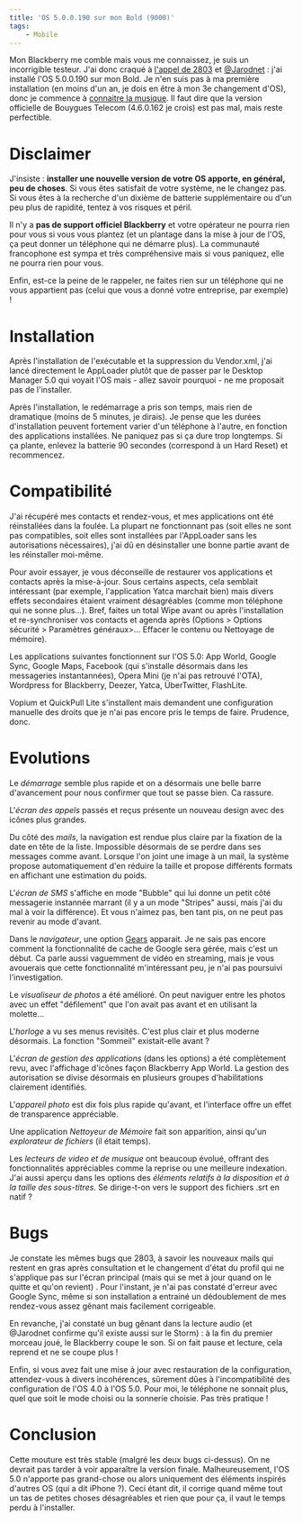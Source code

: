 ```yaml
---
title: 'OS 5.0.0.190 sur mon Bold (9000)'
tags:
    - Mobile
---
```


Mon Blackberry me comble mais vous me connaissez, je suis un incorrigible
testeur. J'ai donc craqué à
[l'appel de 2803](http://www.vingthuitzerotrois.fr/logiciel/les-nouveautes-du-prochain-os-de-blackberry-6959/)
et [@Jarodnet](https://twitter.com/jarodnet) : j'ai installé l'OS 5.0.0.190 sur
mon Bold. Je n'en suis pas à ma première installation (en moins d'un an, je dois
en être à mon 3e changement d'OS), donc je commence à
[connaitre la musique](http://www.blackberry-fr.com/101/tutoriel-comment-mettre-a-jour-los-de-votre-blackberry/).
Il faut dire que la version officielle de Bouygues Telecom (4.6.0.162 je crois)
est pas mal, mais reste perfectible.

<!-- more -->

# Disclaimer

J'insiste : **installer une nouvelle version de votre OS apporte, en général,
peu de choses**. Si vous êtes satisfait de votre système, ne le changez pas. Si
vous êtes à la recherche d'un dixième de batterie supplémentaire ou d'un peu
plus de rapidité, tentez à vos risques et péril.

Il n'y a **pas de support officiel Blackberry** et votre opérateur ne pourra
rien pour vous si vous vous plantez (et un plantage dans la mise à jour de l'OS,
ça peut donner un téléphone qui ne démarre plus). La communauté francophone est
sympa et très compréhensive mais si vous paniquez, elle ne pourra rien pour
vous.

Enfin, est-ce la peine de le rappeler, ne faites rien sur un téléphone qui ne
vous appartient pas (celui que vous a donné votre entreprise, par exemple) !

# Installation

Après l'installation de l'exécutable et la suppression du Vendor.xml, j'ai lancé
directement le AppLoader plutôt que de passer par le Desktop Manager 5.0 qui
voyait l'OS mais - allez savoir pourquoi - ne me proposait pas de l'installer.

Après l'installation, le redémarrage a pris son temps, mais rien de dramatique
(moins de 5 minutes, je dirais). Je pense que les durées d'installation peuvent
fortement varier d'un téléphone à l'autre, en fonction des applications
installées. Ne paniquez pas si ça dure trop longtemps. Si ça plante, enlevez la
batterie 90 secondes (correspond à un Hard Reset) et recommencez.

# Compatibilité

J'ai récupéré mes contacts et rendez-vous, et mes applications ont été
réinstallées dans la foulée. La plupart ne fonctionnant pas (soit elles ne sont
pas compatibles, soit elles sont installées par l'AppLoader sans les
autorisations nécessaires), j'ai dû en désinstaller une bonne partie avant de
les réinstaller moi-même.

Pour avoir essayer, je vous déconseille de restaurer vos applications et
contacts après la mise-à-jour. Sous certains aspects, cela semblait intéressant
(par exemple, l'application Yatca marchait bien) mais divers effets secondaires
étaient vraiment désagréables (comme mon téléphone qui ne sonne plus…). Bref,
faites un total Wipe avant ou après l'installation et re-synchroniser vos
contacts et agenda après (Options &gt; Options sécurité &gt; Paramètres
généraux&gt;… Effacer le contenu ou Nettoyage de mémoire).

Les applications suivantes fonctionnent sur l'OS 5.0: App World, Google Sync,
Google Maps, Facebook (qui s'installe désormais dans les messageries
instantannées), Opera Mini (je n'ai pas retrouvé l'OTA), Wordpress for
Blackberry, Deezer, Yatca, ÜberTwitter, FlashLite.

Vopium et QuickPull Lite s'installent mais demandent une configuration manuelle
des droits que je n'ai pas encore pris le temps de faire. Prudence, donc.

# Evolutions

Le _démarrage_ semble plus rapide et on a désormais une belle barre d'avancement
pour nous confirmer que tout se passe bien. Ca rassure.

L'_écran des appels_ passés et reçus présente un nouveau design avec des icônes
plus grandes.

Du côté des _mails_, la navigation est rendue plus claire par la fixation de la
date en tête de la liste. Impossible désormais de se perdre dans ses messages
comme avant. Lorsque l'on joint une image à un mail, la système propose
automatiquement d'en réduire la taille et propose différents formats en
affichant une estimation du poids.

L'_écran de SMS_ s'affiche en mode "Bubble" qui lui donne un petit côté
messagerie instannée marrant (il y a un mode "Stripes" aussi, mais j'ai du mal à
voir la différence). Et vous n'aimez pas, ben tant pis, on ne peut pas revenir
au mode d'avant.

Dans le _navigateur_, une option [Gears](https://fr.wikipedia.org/wiki/Gears)
apparait. Je ne sais pas encore comment la fonctionnalité de cache de Google
sera gérée, mais c'est un début. Ca parle aussi vaguemment de vidéo en
streaming, mais je vous avouerais que cette fonctionnalité m'intéressant peu, je
n'ai pas poursuivi l'investigation.

Le _visualiseur de photos_ a été amélioré. On peut naviguer entre les photos
avec un effet "défilement" que l'on avait pas avant et en utilisant la molette…

L'_horloge_ a vu ses menus revisités. C'est plus clair et plus moderne
désormais. La fonction "Sommeil" existait-elle avant ?

L'_écran de gestion des applications_ (dans les options) a été complètement
revu, avec l'affichage d'icônes façon Blackberry App World. La gestion des
autorisation se divise désormais en plusieurs groupes d'habilitations clairement
identifiés.

L'_appareil photo_ est dix fois plus rapide qu'avant, et l'interface offre un
effet de transparence appréciable.

Une application _Nettoyeur de Mémoire_ fait son apparition, ainsi qu'un
_explorateur de fichiers_ (il était temps).

Les _lecteurs de video et de musique_ ont beaucoup évolué, offrant des
fonctionnalités appréciables comme la reprise ou une meilleure indexation. J'ai
aussi aperçu dans les options des _éléments relatifs à la disposition et à la
taille des sous-titres_. Se dirige-t-on vers le support des fichiers .srt en
natif ?

# Bugs

Je constate les mêmes bugs que 2803, à savoir les nouveaux mails qui restent en
gras après consultation et le changement d'état du profil qui ne s'applique pas
sur l'écran principal (mais qui se met à jour quand on le quitte et qu'on
revient) . Pour l'instant, je n'ai pas constaté d'erreur avec Google Sync, même
si son installation a entrainé un dédoublement de mes rendez-vous assez gênant
mais facilement corrigeable.

En revanche, j'ai constaté un bug gênant dans la lecture audio (et @Jarodnet
confirme qu'il existe aussi sur le Storm) : à la fin du premier morceau joué, le
Blackberry coupe le son. Si on fait pause et lecture, cela reprend et ne se
coupe plus !

Enfin, si vous avez fait une mise à jour avec restauration de la configuration,
attendez-vous à divers incohérences, sûrement dûes à l'incompatibilité des
configuration de l'OS 4.0 à l'OS 5.0\. Pour moi, le téléphone ne sonnait plus,
quel que soit le mode choisi ou la sonnerie choisie. Pas très pratique !

# Conclusion

Cette mouture est très stable (malgré les deux bugs ci-dessus). On ne devrait
pas tarder à voir apparaître la version finale. Malheureusement, l'OS 5.0
n'apporte pas grand-chose ou alors uniquement des éléments inspirés d'autres OS
(qui a dit iPhone ?). Ceci étant dit, il corrige quand même tout un tas de
petites choses désagréables et rien que pour ça, il vaut le temps perdu à
l'installer.
